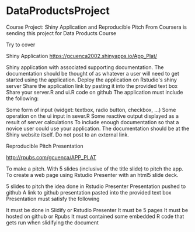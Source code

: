 # DataProductsProject
Course Project: Shiny Application and Reproducible Pitch
From Coursera is sending this project for Data Products Course

Try to cover

Shiny Application
https://gcuenca2002.shinyapps.io/App_Plat/

Shiny application with associated supporting documentation. The documentation should be thought of as whatever a user will need to get started using the application.
Deploy the application on Rstudio's shiny server
Share the application link by pasting it into the provided text box
Share your server.R and ui.R code on github
The application must include the following:

Some form of input (widget: textbox, radio button, checkbox, ...)
Some operation on the ui input in sever.R
Some reactive output displayed as a result of server calculations
To include enough documentation so that a novice user could use your application.
The documentation should be at the Shiny website itself. Do not post to an external link.

Reproducible Pitch Presentation

http://rpubs.com/gcuenca/APP_PLAT

To make a pitch. With 5 slides (inclusive of the title slide) to pitch the app. To create a web page using Rstudio Presenter with an html5 slide deck.

5 slides to pitch the idea done in Rstudio Presenter
Presentation pushed to github
A link to github presentation pasted into the provided text box
Presentation must satisfy the following

It must be done in Slidify or Rstudio Presenter
It must be 5 pages
It must be hosted on github or Rpubs
It must contained some embedded R code that gets run when slidifying the document
